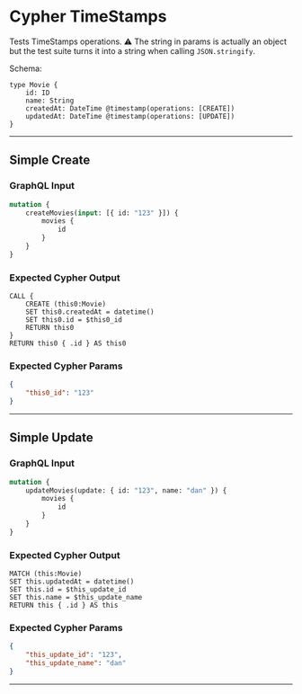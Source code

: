 # Cypher TimeStamps

Tests TimeStamps operations. ⚠ The string in params is actually an object but the test suite turns it into a string when calling `JSON.stringify`.

Schema:

```schema
type Movie {
    id: ID
    name: String
    createdAt: DateTime @timestamp(operations: [CREATE])
    updatedAt: DateTime @timestamp(operations: [UPDATE])
}
```

---

## Simple Create

### GraphQL Input

```graphql
mutation {
    createMovies(input: [{ id: "123" }]) {
        movies {
            id
        }
    }
}
```

### Expected Cypher Output

```cypher
CALL {
    CREATE (this0:Movie)
    SET this0.createdAt = datetime()
    SET this0.id = $this0_id
    RETURN this0
}
RETURN this0 { .id } AS this0
```

### Expected Cypher Params

```json
{
    "this0_id": "123"
}
```

---

## Simple Update

### GraphQL Input

```graphql
mutation {
    updateMovies(update: { id: "123", name: "dan" }) {
        movies {
            id
        }
    }
}
```

### Expected Cypher Output

```cypher
MATCH (this:Movie)
SET this.updatedAt = datetime()
SET this.id = $this_update_id
SET this.name = $this_update_name
RETURN this { .id } AS this
```

### Expected Cypher Params

```json
{
    "this_update_id": "123",
    "this_update_name": "dan"
}
```

---
